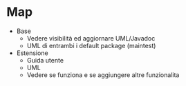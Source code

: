 # Map

- Base
    - Vedere visibilità ed aggiornare UML/Javadoc
    - UML di entrambi i default package (maintest)
- Estensione
    - Guida utente
    - UML
    - Vedere se funziona e se aggiungere altre funzionalita